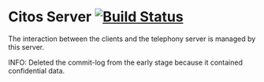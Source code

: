 # Citos Server [![Build Status](https://travis-ci.com/Citos-CTI/Manager-Client-Server.svg?branch=master)](https://travis-ci.com/Citos-CTI/Manager-Client-Server)
The interaction between the clients and the telephony server is managed by this server. 

INFO: Deleted the commit-log from the early stage because it contained confidential data.
